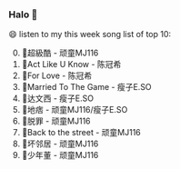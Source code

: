 

### Halo 👋

😄 listen to my this week song list of top 10:

0. 🌈超級酷 - 顽童MJ116
1. 🌈Act Like U Know - 陈冠希
2. 🌈For Love - 陈冠希
3. 🌈Married To The Game - 瘦子E.SO
4. 🌈达文西 - 瘦子E.SO
5. 🌈地痞 - 顽童MJ116/瘦子E.SO
6. 🌈脱罪 - 顽童MJ116
7. 🌈Back to the street - 顽童MJ116
8. 🌈坏邻居 - 顽童MJ116
9. 🌈少年董 - 顽童MJ116


